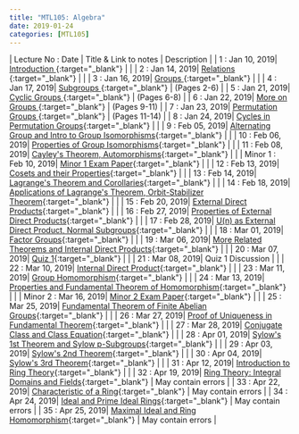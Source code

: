 ```yaml
---
title: "MTL105: Algebra"
date: 2019-01-24
categories: [MTL105]
---
```


| Lecture No : Date | Title & Link to notes | Description |
| 1 : Jan 10, 2019| [Introduction                ][1]{:target="_blank"}  |                |
| 2 : Jan 14, 2019| [Relations                   ][2]{:target="_blank"}  |                |
| 3 : Jan 16, 2019| [Groups                      ][3]{:target="_blank"}  |                |
| 4 : Jan 17, 2019| [Subgroups                   ][4]{:target="_blank"}  |  (Pages 2-6)   |
| 5 : Jan 21, 2019| [Cyclic Groups               ][5]{:target="_blank"}  |  (Pages 6-8)   |
| 6 : Jan 22, 2019| [More on Groups              ][6]{:target="_blank"}  |  (Pages 9-11)  |
| 7 : Jan 23, 2019| [Permutation Groups          ][7]{:target="_blank"}  |  (Pages 11-14) |
| 8 : Jan 24, 2019| [Cycles in Permutation Groups][8]{:target="_blank"}  |                |
| 9 : Feb 05, 2019| [Alternating Group and Intro to Group Isomorphisms][9]{:target="_blank"}  |                |
| 10 : Feb 06, 2019| [Properties of Group Isomorphisms][10]{:target="_blank"}  |                |
| 11 : Feb 08, 2019| [Cayley's Theorem, Automorphisms][11]{:target="_blank"}  |                |
| Minor 1 : Feb 10, 2019| [Minor 1 Exam Paper][M1]{:target="_blank"}  |                |
| 12 : Feb 13, 2019| [Cosets and their Properties][12]{:target="_blank"}  |                |
| 13 : Feb 14, 2019| [Lagrange's Theorem and Corollaries][13]{:target="_blank"}  |                |
| 14 : Feb 18, 2019| [Applications of Lagrange's Theorem, Orbit-Stabilizer Theorem][14]{:target="_blank"}  |                |
| 15 : Feb 20, 2019| [External Direct Products][15]{:target="_blank"}  |                |
| 16 : Feb 27, 2019| [Properties of External Direct Products][16]{:target="_blank"}  |                |
| 17 : Feb 28, 2019| [U(n) as External Direct Product, Normal Subgroups][17]{:target="_blank"}  |                |
| 18 : Mar 01, 2019| [Factor Groups][18]{:target="_blank"}  |                |
| 19 : Mar 06, 2019| [More Related Theorems and Internal Direct Products][19]{:target="_blank"}  |                |
| 20 : Mar 07, 2019| [Quiz 1][20]{:target="_blank"}  | |
| 21 : Mar 08, 2019| Quiz 1 Discussion  | |
| 22 : Mar 10, 2019| [Internal Direct Product][22]{:target="_blank"}  |                |
| 23 : Mar 11, 2019| [Group Homomorphism][23]{:target="_blank"}  |                |
| 24 : Mar 13, 2019| [Properties and Fundamental Theorem of Homomorphism][24]{:target="_blank"}  |    |
| Minor 2 : Mar 16, 2019| [Minor 2 Exam Paper][M2]{:target="_blank"}  |   |
| 25 : Mar 25, 2019| [Fundamental Theorem of Finite Abelian Groups][25]{:target="_blank"}  |    |
| 26 : Mar 27, 2019| [Proof of Uniqueness in Fundamental Theorem][26]{:target="_blank"}  |    |
| 27 : Mar 28, 2019| [Conjugate Class and Class Equation][27]{:target="_blank"}  |    |
| 28 : Apr 01, 2019| [Sylow's 1st Theorem and Sylow p-Subgroups][28]{:target="_blank"}  |    |
| 29 : Apr 03, 2019| [Sylow's 2nd Theorem][29]{:target="_blank"}  |    |
| 30 : Apr 04, 2019| [Sylow's 3rd Theorem][30]{:target="_blank"}  |    |
| 31 : Apr 12, 2019| [Introduction to Ring Theory][31]{:target="_blank"}  |    |
| 32 : Apr 19, 2019| [Ring Theory: Integral Domains and Fields][32]{:target="_blank"}  | May contain errors   |
| 33 : Apr 22, 2019| [Characteristic of a Ring][33]{:target="_blank"}  | May contain errors   |
| 34 : Apr 24, 2019| [Ideal and Prime Ideal Rings][34]{:target="_blank"}  | May contain errors   |
| 35 : Apr 25, 2019| [Maximal Ideal and Ring Homomorphism][35]{:target="_blank"}  | May contain errors   |

[1]: http://sahilbansal17.github.io/eCSe-Notes/mtl105/2019/01/10/algebra-introduction.html
[2]: https://sahilbansal17.github.io/eCSe-Notes/mtl105/2019/01/14/algebra-relations.html
[3]: https://sahilbansal17.github.io/eCSe-Notes/mtl105/2019/01/16/algebra-groups.html
[4]: https://drive.google.com/file/d/1Gmeed__yYEq1ohjELFfOLV4PWbGMnQP8/view?usp=sharing
[5]: https://drive.google.com/file/d/1Gmeed__yYEq1ohjELFfOLV4PWbGMnQP8/view?usp=sharing
[6]: https://drive.google.com/file/d/1Gmeed__yYEq1ohjELFfOLV4PWbGMnQP8/view?usp=sharing
[7]: https://drive.google.com/file/d/1Gmeed__yYEq1ohjELFfOLV4PWbGMnQP8/view?usp=sharing
[8]: https://drive.google.com/file/d/1ZM_ai1hEJRQydNjF8I9tmrKW-aL0chKT/view?usp=sharing
[9]: https://drive.google.com/file/d/1QiaIZMiBxN0t4PeZYZkZiJvPz1hUoYcs/view?usp=sharing
[10]:https://drive.google.com/file/d/1bIk0kTwovVctuUTYSzx0GZ-ltTg22Fyd/view?usp=sharing
[11]:https://drive.google.com/file/d/12Sm2Nj59lfNsuFM-IlDU-u7VPN_sSa8a/view?usp=sharing
[M1]:https://drive.google.com/file/d/1cLzHEkOqX7sSU0jWMwVjiJFhUizytgnN/view?usp=sharing
[12]:https://drive.google.com/file/d/1KE0Jubpf4TbMYiutUMyLyWpH0Yjy1xXX/view?usp=sharing
[13]:https://drive.google.com/file/d/1n8r9a0qvZauhg3Xy5FX3i9c2POozuwLA/view?usp=sharing
[14]:https://drive.google.com/file/d/1pGVtcCakNbAThzlfCeDBp3OFkzgJtwTm/view?usp=sharing
[15]:https://drive.google.com/file/d/14ISDLI5khG32oGr8SDIMk2Mysk5vn0XE/view?usp=sharing
[16]:https://drive.google.com/file/d/1FuL5GN8z6cGuYH07ZFB0gWpOfX0GArX4/view?usp=sharing
[17]:https://drive.google.com/file/d/1rkMN7u8Y6fbEsQ7UA9RTGm0SAxCAPQ0U/view?usp=sharing
[18]:https://drive.google.com/file/d/1Zn4Z29a3HhDf0OFS_jq-wO1_3PbERy9g/view?usp=sharing
[19]:https://drive.google.com/file/d/1ll66lN6i2YdPwfItcUqwfJOb55a6lVWc/view?usp=sharing
[20]:https://drive.google.com/file/d/1gOowqvgAjtjnf0xPxBfYPykScwouDYsP/view?usp=sharing
[22]:https://drive.google.com/file/d/1k-IJaR9AD-BqaypGyvpKBs-dWNsF7Fk0/view?usp=sharing
[23]:https://drive.google.com/file/d/1qmI4umfxyMogHjuZl17Dy522Q6WTNl4t/view?usp=sharing
[24]:https://drive.google.com/file/d/1glfYR2srbFLUHYUJkIpdixOeyuIOnrsQ/view?usp=sharing
[M2]:https://drive.google.com/file/d/1TUVEaMI3hRA6tq3ogA9-uWgxJWSMJ_fi/view?usp=sharing
[25]:https://drive.google.com/file/d/1tvbg-jfXiAqYMqzoWv2jHJolaDw2gV95/view?usp=sharing
[26]:https://drive.google.com/file/d/10403dOgDMQxmAk4St87JeSQYirTKe538/view?usp=sharing
[27]:https://drive.google.com/file/d/1AWE0NFJz57-pXRy5saTiR4m7AtLXON6K/view?usp=sharing
[28]:https://drive.google.com/file/d/1L0ijeg7pvXDnsY3tPpoY78HMtXBPWlOA/view?usp=sharing
[29]:https://drive.google.com/file/d/1Y2PeSnFsLh-DLQeLAI6uyAxcBwAolGXe/view?usp=sharing
[30]:https://drive.google.com/file/d/1IkdoXGhwKI5PHf-NwLY3EH9C5RfyL-nY/view?usp=sharing
[31]:https://drive.google.com/file/d/1jlRWOMfIzkn7DAa1JJmflV8sbIA4OjNv/view?usp=sharing
[32]:https://drive.google.com/file/d/1rPjVh9fXUAVjH431q9sm0SCYTFywUN3G/view?usp=sharing
[33]:https://drive.google.com/file/d/16WmRiK3pqRvl5PKDTRWrS8UPKLrYHvUh/view?usp=sharing
[34]:https://drive.google.com/file/d/1M_TER6qnuDP7LXk9Kc6mhw1n5JiNduaO/view?usp=sharing
[35]:https://drive.google.com/file/d/1IeMhYBzJI7LDm0e4Ahg7Qp4RqnaStuhC/view?usp=sharing